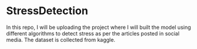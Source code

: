 # StressDetection
In this repo, I will be uploading the project where I will built the model using different algorithms to detect stress as per the articles posted in social media. The dataset is collected from kaggle.
